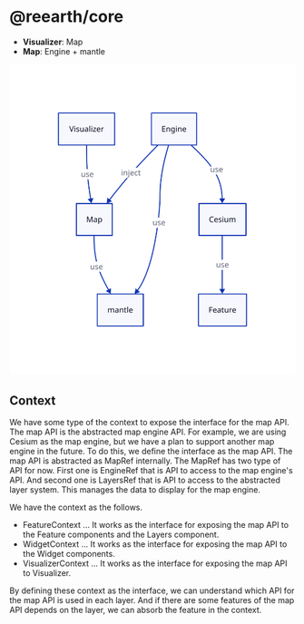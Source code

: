 # @reearth/core

- **Visualizer**: Map
- **Map**: Engine + mantle

![Architecture](docs/architecture.svg)

## Context

We have some type of the context to expose the interface for the map API. The map API is the abstracted map engine API. For example, we are using Cesium as the map engine, but we have a plan to support another map engine in the future. To do this, we define the interface as the map API. The map API is abstracted as MapRef internally. The MapRef has two type of API for now. First one is EngineRef that is API to access to the map engine's API. And second one is LayersRef that is API to access to the abstracted layer system. This manages the data to display for the map engine.

We have the context as the follows.

- FeatureContext ... It works as the interface for exposing the map API to the Feature components and the Layers component.
- WidgetContext ... It works as the interface for exposing the map API to the Widget components.
- VisualizerContext ... It works as the interface for exposing the map API to Visualizer.

By defining these context as the interface, we can understand which API for the map API is used in each layer. And if there are some features of the map API depends on the layer, we can absorb the feature in the context.
